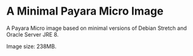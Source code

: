 # A Minimal Payara Micro Image

A Payara Micro image based on minimal versions of Debian Stretch and Oracle Server JRE 8.

Image size: 238MB.